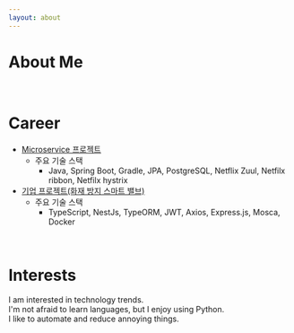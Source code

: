 ```yaml
---
layout: about 
---
```


# About Me

<br/>

# Career
* [Microservice 프로젝트](https://www.notion.so/wsminyoung/Microservice-a90dd575cff04f0c81ec4717762d353a) 
  * 주요 기술 스택 
    * Java, Spring Boot, Gradle, JPA, PostgreSQL, Netflix Zuul, Netfilx ribbon, Netfilx hystrix
* [기업 프로젝트(화재 방지 스마트 밸브)](https://www.notion.so/wsminyoung/a7da5e4e073d4d18860b3f4785333b7d)
  * 주요 기술 스택 
    * TypeScript, NestJs, TypeORM, JWT, Axios, Express.js, Mosca, Docker

<br/>

# Interests
I am interested in technology trends.  
I'm not afraid to learn languages, but I enjoy using Python.  
I like to automate and reduce annoying things.  
